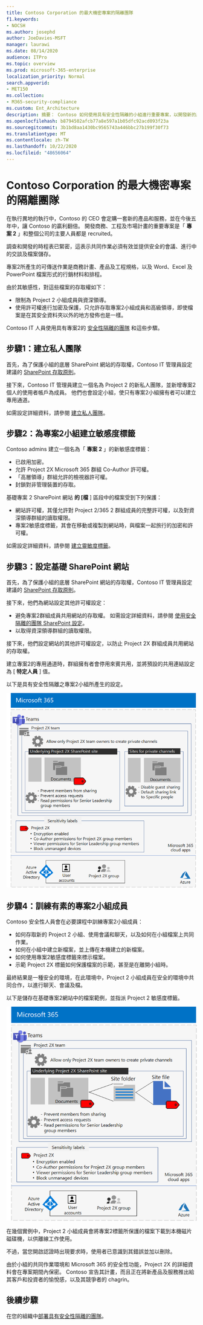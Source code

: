```yaml
---
title: Contoso Corporation 的最大機密專案的隔離團隊
f1.keywords:
- NOCSH
ms.author: josephd
author: JoeDavies-MSFT
manager: laurawi
ms.date: 08/14/2020
audience: ITPro
ms.topic: overview
ms.prod: microsoft-365-enterprise
localization_priority: Normal
search.appverid:
- MET150
ms.collection:
- M365-security-compliance
ms.custom: Ent_Architecture
description: 摘要： Contoso 如何使用具有安全性隔離的小組進行重要專案，以開發新的產品和服務套件。
ms.openlocfilehash: b8794502afcb77a8e597a1b05dfc92acd093f23a
ms.sourcegitcommit: 3b1bd8aa1430bc9565743a446bbc27b199f30f73
ms.translationtype: MT
ms.contentlocale: zh-TW
ms.lasthandoff: 10/22/2020
ms.locfileid: "48656064"
---
```

# <a name="isolated-team-for-a-top-secret-project-of-the-contoso-corporation"></a>Contoso Corporation 的最大機密專案的隔離團隊

在執行異地的執行中，Contoso 的 CEO 會定購一套新的產品和服務，並在今後五年中，讓 Contoso 的贏利翻倍。 開發商務、工程及市場計畫的重要專案是「 **專案 2** 」和整個公司的主要人員都是 recruited。 

調查和開發的時程表已緊密，這表示共同作業必須有效並提供安全的會議、進行中的交談及檔案儲存。

專案2所產生的可傳送作業是商務計畫、產品及工程規格，以及 Word、Excel 及 PowerPoint 檔案形式的行銷材料和排程。 

由於其敏感性，對這些檔案的存取權如下：

- 限制為 Project 2 小組成員與資深領導。
- 使用許可權進行加密及保護，只允許存取專案2小組成員和高級領導，即使檔案是在其安全資料夾以外的地方發佈也是一樣。

Contoso IT 人員使用具有專案2的 [安全性隔離的團隊](secure-teams-security-isolation.md) 和這些步驟。

## <a name="step-1-created-a-private-team"></a>步驟1：建立私人團隊

首先，為了保護小組的底層 SharePoint 網站的存取權，Contoso IT 管理員設定建議的 [SharePoint 存取原則](../security/office-365-security/sharepoint-file-access-policies.md)。

接下來，Contoso IT 管理員建立一個名為 Project 2 的新私人團隊，並新增專案2個人的使用者帳戶為成員。 他們也會設定小組，使只有專案2小組擁有者可以建立專用通道。

如需設定詳細資料，請參閱 [建立私人團隊](secure-teams-security-isolation.md#create-a-private-team)。

## <a name="step-2-created-a-sensitivity-label-for-the-project-2x-team"></a>步驟2：為專案2小組建立敏感度標籤

Contoso admins 建立一個名為「 **專案 2** 」的新敏感度標籤：

- 已啟用加密。
- 允許 Project 2X Microsoft 365 群組 Co-Author 許可權。
- 「高層領導」群組允許的檢視器許可權。
- 封鎖對非管理裝置的存取。

基礎專案 2 SharePoint 網站 **的 [檔** ] 區段中的檔案受到下列保護：

- 網站許可權，其僅允許對 Project 2/365 2 群組成員的完整許可權，以及對資深領導群組的讀取權限。
- 專案2敏感度標籤，其會在移動或複製到網站時，與檔案一起旅行的加密和許可權。

如需設定詳細資料，請參閱 [建立靈敏度標籤](secure-teams-security-isolation.md#create-a-sensitivity-label)。

## <a name="step-3-configured-the-underlying-sharepoint-site"></a>步驟3：設定基礎 SharePoint 網站

首先，為了保護小組的底層 SharePoint 網站的存取權，Contoso IT 管理員設定建議的 [SharePoint 存取原則](../security/office-365-security/sharepoint-file-access-policies.md)。

接下來，他們為網站設定其他許可權設定：

- 避免專案2群組成員共用網站的存取權。 如需設定詳細資料，請參閱 [使用安全隔離的團隊 SharePoint 設定](secure-teams-security-isolation.md#sharepoint-settings)。
- 以取得資深領導群組的讀取權限。

接下來，他們設定網站的其他許可權設定，以防止 Project 2X 群組成員共用網站的存取權。 

建立專案2的專用通道時，群組擁有者會停用來賓共用，並將預設的共用連結設定為 [ **特定人員** ] 值。

以下是具有安全性隔離之專案2小組所產生的設定。

![專案2小組的產生設定](../media/contoso-team-for-top-secret-project.png)

 ## <a name="step-4-trained-project-2x-team-members"></a>步驟4：訓練有素的專案2小組成員

Contoso 安全性人員會在必要課程中訓練專案2小組成員：

- 如何存取新的 Project 2 小組、使用會議和聊天，以及如何在小組檔案上共同作業。
- 如何在小組中建立新檔案，並上傳在本機建立的新檔案。
- 如何使用專案2敏感度標籤來標示檔案。
- 示範 Project 2X 標籤如何保護檔案的示範，甚至是在離開小組時。

最終結果是一種安全的環境，在此環境中，Project 2 小組成員在安全的環境中共同合作，以進行聊天、會議及檔。

以下是儲存在基礎專案2網站中的檔案範例，並指派 Project 2 敏感度標籤。

![儲存在基準專案2網站中的檔案範例](../media/contoso-team-for-top-secret-project-example.png)

在幾個實例中，Project 2 小組成員會將專案2標籤所保護的檔案下載到本機磁片磁碟機，以供離線工作使用。 

不過，當您開啟認證時出現要求時，使用者已意識到其錯誤並加以刪除。

由於小組的共同作業環境和 Microsoft 365 的安全性功能，Project 2X 的詳細資料會在專案期間內保密。 Contoso 宣告其計畫，而且正在將新產品及服務推出給其客戶和投資者的愉悅感，以及其競爭者的 chagrin。

## <a name="next-step"></a>後續步驟

在您的組織中[部署具有安全性隔離的團隊](secure-teams-security-isolation.md)。


